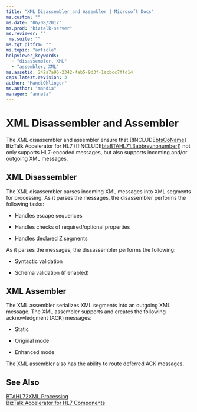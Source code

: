 ```yaml
---
title: "XML Disassembler and Assembler | Microsoft Docs"
ms.custom: ""
ms.date: "06/08/2017"
ms.prod: "biztalk-server"
ms.reviewer: ""
 ms.suite: ""
ms.tgt_pltfrm: ""
ms.topic: "article"
helpviewer_keywords: 
  - "disassembler, XML"
  - "assembler, XML"
ms.assetid: 242a7a96-2342-4ab5-9d3f-1acbcc7ffd14
caps.latest.revision: 3
author: "MandiOhlinger"
ms.author: "mandia"
manager: "anneta"
---
```

# XML Disassembler and Assembler
The XML disassembler and assembler ensure that [!INCLUDE[btsCoName](../../includes/btsconame-md.md)] BizTalk Accelerator for HL7 ([!INCLUDE[btaBTAHL71.3abbrevnonumber](../../includes/btabtahl71-3abbrevnonumber-md.md)]) not only supports HL7-encoded messages, but also supports incoming and/or outgoing XML messages.  
  
## XML Disassembler  
 The XML disassembler parses incoming XML messages into XML segments for processing. As it parses the messages, the disassembler performs the following tasks:  
  
-   Handles escape sequences  
  
-   Handles checks of required/optional properties  
  
-   Handles declared Z segments  
  
 As it parses the messages, the dissassembler performs the following:  
  
-   Syntactic validation  
  
-   Schema validation (if enabled)  
  
## XML Assembler  
 The XML assembler serializes XML segments into an outgoing XML message. The XML assembler supports and creates the following acknowledgment (ACK) messages:  
  
-   Static  
  
-   Original mode  
  
-   Enhanced mode  
  
 The XML assembler also has the ability to route deferred ACK messages.  
  
## See Also  
 [BTAHL72XML Processing](../../adapters-and-accelerators/accelerator-hl7/btahl72xml-processing.md)   
 [BizTalk Accelerator for HL7 Components](../../adapters-and-accelerators/accelerator-hl7/biztalk-accelerator-for-hl7-components.md)